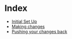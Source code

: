 # Index

 - [Initial Set Up](https://github.com/ninefortyone/working-with-us/blob/master/set-up.md)
 - [Making changes](https://github.com/ninefortyone/working-with-us/blob/master/making-changes.md)
 - [Pushing your changes back](https://github.com/ninefortyone/working-with-us/blob/master/pushing.md)
